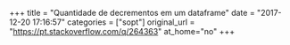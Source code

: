 +++
title = "Quantidade de decrementos em um dataframe"
date = "2017-12-20 17:16:57"
categories = ["sopt"]
original_url = "https://pt.stackoverflow.com/q/264363"
at_home="no"
+++

